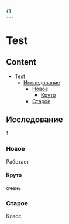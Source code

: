 ```yaml
---
{}
---
```


# Test

## Content

- [Test](#test)
  - [Исследование](#исследование)
    - [Новое](#новое)
      - [Круто](#круто)
    - [Старое](#старое)

## Исследование

1

### Новое

Работает

#### Круто

очень

### Старое

Класс
